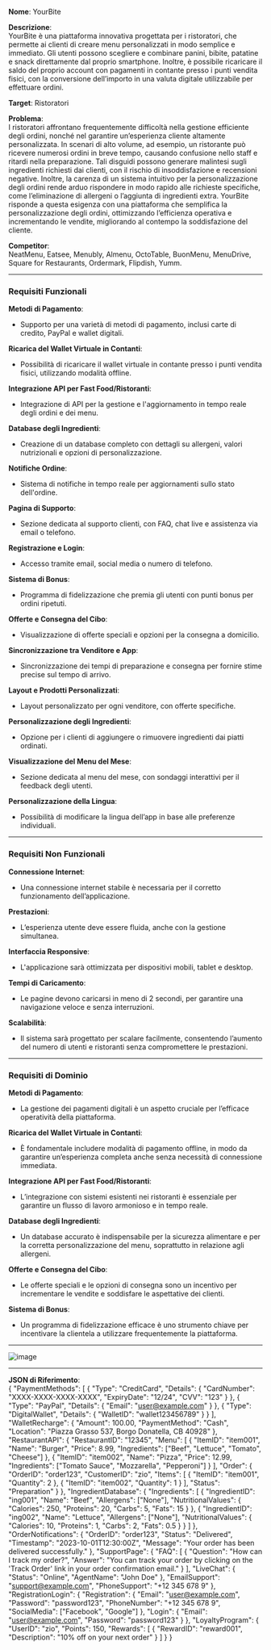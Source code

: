 **Nome**: YourBite

**Descrizione**:  
YourBite è una piattaforma innovativa progettata per i ristoratori, che permette ai clienti di creare menu personalizzati in modo semplice e immediato. Gli utenti possono scegliere e combinare panini, bibite, patatine e snack direttamente dal proprio smartphone. Inoltre, è possibile ricaricare il saldo del proprio account con pagamenti in contante presso i punti vendita fisici, con la conversione dell’importo in una valuta digitale utilizzabile per effettuare ordini.

**Target**: Ristoratori

**Problema**:  
I ristoratori affrontano frequentemente difficoltà nella gestione efficiente degli ordini, nonché nel garantire un’esperienza cliente altamente personalizzata. In scenari di alto volume, ad esempio, un ristorante può ricevere numerosi ordini in breve tempo, causando confusione nello staff e ritardi nella preparazione. Tali disguidi possono generare malintesi sugli ingredienti richiesti dai clienti, con il rischio di insoddisfazione e recensioni negative. Inoltre, la carenza di un sistema intuitivo per la personalizzazione degli ordini rende arduo rispondere in modo rapido alle richieste specifiche, come l’eliminazione di allergeni o l’aggiunta di ingredienti extra. YourBite risponde a questa esigenza con una piattaforma che semplifica la personalizzazione degli ordini, ottimizzando l’efficienza operativa e incrementando le vendite, migliorando al contempo la soddisfazione del cliente.

**Competitor**:  
NeatMenu, Eatsee, Menubly, Almenu, OctoTable, BuonMenu, MenuDrive, Square for Restaurants, Ordermark, Flipdish, Yumm.

---

### **Requisiti Funzionali**

**Metodi di Pagamento**:  
- Supporto per una varietà di metodi di pagamento, inclusi carte di credito, PayPal e wallet digitali.

**Ricarica del Wallet Virtuale in Contanti**:  
- Possibilità di ricaricare il wallet virtuale in contante presso i punti vendita fisici, utilizzando modalità offline.

**Integrazione API per Fast Food/Ristoranti**:  
- Integrazione di API per la gestione e l'aggiornamento in tempo reale degli ordini e dei menu.

**Database degli Ingredienti**:  
- Creazione di un database completo con dettagli su allergeni, valori nutrizionali e opzioni di personalizzazione.

**Notifiche Ordine**:  
- Sistema di notifiche in tempo reale per aggiornamenti sullo stato dell'ordine.

**Pagina di Supporto**:  
- Sezione dedicata al supporto clienti, con FAQ, chat live e assistenza via email o telefono.

**Registrazione e Login**:  
- Accesso tramite email, social media o numero di telefono.

**Sistema di Bonus**:  
- Programma di fidelizzazione che premia gli utenti con punti bonus per ordini ripetuti.

**Offerte e Consegna del Cibo**:  
- Visualizzazione di offerte speciali e opzioni per la consegna a domicilio.

**Sincronizzazione tra Venditore e App**:  
- Sincronizzazione dei tempi di preparazione e consegna per fornire stime precise sul tempo di arrivo.

**Layout e Prodotti Personalizzati**:  
- Layout personalizzato per ogni venditore, con offerte specifiche.

**Personalizzazione degli Ingredienti**:  
- Opzione per i clienti di aggiungere o rimuovere ingredienti dai piatti ordinati.

**Visualizzazione del Menu del Mese**:  
- Sezione dedicata al menu del mese, con sondaggi interattivi per il feedback degli utenti.

**Personalizzazione della Lingua**:  
- Possibilità di modificare la lingua dell’app in base alle preferenze individuali.

---

### **Requisiti Non Funzionali**

**Connessione Internet**:  
- Una connessione internet stabile è necessaria per il corretto funzionamento dell’applicazione.

**Prestazioni**:  
- L’esperienza utente deve essere fluida, anche con la gestione simultanea.

**Interfaccia Responsive**:  
- L'applicazione sarà ottimizzata per dispositivi mobili, tablet e desktop.

**Tempi di Caricamento**:  
- Le pagine devono caricarsi in meno di 2 secondi, per garantire una navigazione veloce e senza interruzioni.

**Scalabilità**:  
- Il sistema sarà progettato per scalare facilmente, consentendo l’aumento del numero di utenti e ristoranti senza compromettere le prestazioni.

---

### **Requisiti di Dominio**

**Metodi di Pagamento**:  
- La gestione dei pagamenti digitali è un aspetto cruciale per l’efficace operatività della piattaforma.

**Ricarica del Wallet Virtuale in Contanti**:  
- È fondamentale includere modalità di pagamento offline, in modo da garantire un’esperienza completa anche senza necessità di connessione immediata.

**Integrazione API per Fast Food/Ristoranti**:  
- L’integrazione con sistemi esistenti nei ristoranti è essenziale per garantire un flusso di lavoro armonioso e in tempo reale.

**Database degli Ingredienti**:  
- Un database accurato è indispensabile per la sicurezza alimentare e per la corretta personalizzazione del menu, soprattutto in relazione agli allergeni.

**Offerte e Consegna del Cibo**:  
- Le offerte speciali e le opzioni di consegna sono un incentivo per incrementare le vendite e soddisfare le aspettative dei clienti.

**Sistema di Bonus**:  
- Un programma di fidelizzazione efficace è uno strumento chiave per incentivare la clientela a utilizzare frequentemente la piattaforma.

---

![image](https://github.com/user-attachments/assets/5f4dee4f-666a-4164-89f3-e05ac5350ff8)

---

**JSON di Riferimento**:  
{
  "PaymentMethods": [
    {
      "Type": "CreditCard",
      "Details": {
        "CardNumber": "XXXX-XXXX-XXXX-XXXX",
        "ExpiryDate": "12/24",
        "CVV": "123"
      }
    },
    {
      "Type": "PayPal",
      "Details": {
        "Email": "user@example.com"
      }
    },
    {
      "Type": "DigitalWallet",
      "Details": {
        "WalletID": "wallet123456789"
      }
    }
  ],
  "WalletRecharge": {
    "Amount": 100.00,
    "PaymentMethod": "Cash",
    "Location": "Piazza Grasso 537, Borgo Donatella, CB 40928"
  },
  "RestaurantAPI": {
    "RestaurantID": "12345",
    "Menu": [
      {
        "ItemID": "item001",
        "Name": "Burger",
        "Price": 8.99,
        "Ingredients": ["Beef", "Lettuce", "Tomato", "Cheese"]
      },
      {
        "ItemID": "item002",
        "Name": "Pizza",
        "Price": 12.99,
        "Ingredients": ["Tomato Sauce", "Mozzarella", "Pepperoni"]
      }
    ],
    "Order": {
      "OrderID": "order123",
      "CustomerID": "zio",
      "Items": [
        {
          "ItemID": "item001",
          "Quantity": 2
        },
        {
          "ItemID": "item002",
          "Quantity": 1
        }
      ],
      "Status": "Preparation"
    }
  },
  "IngredientDatabase": {
    "Ingredients": [
      {
        "IngredientID": "ing001",
        "Name": "Beef",
        "Allergens": ["None"],
        "NutritionalValues": {
          "Calories": 250,
          "Proteins": 20,
          "Carbs": 5,
          "Fats": 15
        }
      },
      {
        "IngredientID": "ing002",
        "Name": "Lettuce",
        "Allergens": ["None"],
        "NutritionalValues": {
          "Calories": 10,
          "Proteins": 1,
          "Carbs": 2,
          "Fats": 0.5
        }
      }
    ]
  },
  "OrderNotifications": {
    "OrderID": "order123",
    "Status": "Delivered",
    "Timestamp": "2023-10-01T12:30:00Z",
    "Message": "Your order has been delivered successfully."
  },
  "SupportPage": {
    "FAQ": [
      {
        "Question": "How can I track my order?",
        "Answer": "You can track your order by clicking on the 'Track Order' link in your order confirmation email."
      }
    ],
    "LiveChat": {
      "Status": "Online",
      "AgentName": "John Doe"
    },
    "EmailSupport": "support@example.com",
    "PhoneSupport": "+12 345 678 9"
  },
  "RegistrationLogin": {
    "Registration": {
      "Email": "user@example.com",
      "Password": "password123",
      "PhoneNumber": "+12 345 678 9",
      "SocialMedia": ["Facebook", "Google"]
    },
    "Login": {
      "Email": "user@example.com",
      "Password": "password123"
    }
  },
  "LoyaltyProgram": {
    "UserID": "zio",
    "Points": 150,
    "Rewards": [
      {
        "RewardID": "reward001",
        "Description": "10% off on your next order"
      }
    ]
  }
}


